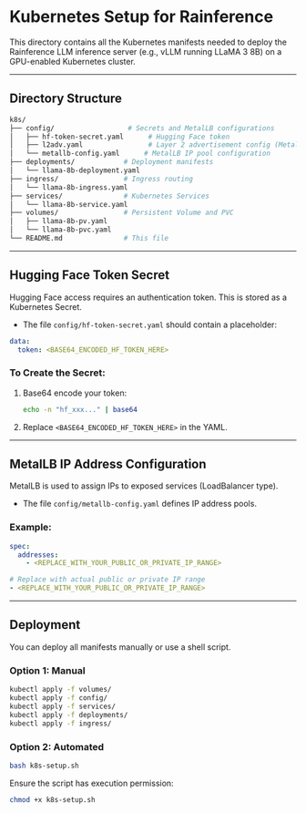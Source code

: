 #  Kubernetes Setup for Rainference

This directory contains all the Kubernetes manifests needed to deploy the Rainference LLM inference server (e.g., vLLM running LLaMA 3 8B) on a GPU-enabled Kubernetes cluster.

---

## Directory Structure

```bash
k8s/
├── config/                  # Secrets and MetalLB configurations
│   ├── hf-token-secret.yaml      # Hugging Face token 
│   ├── l2adv.yaml                # Layer 2 advertisement config (MetalLB)
│   └── metallb-config.yaml      # MetalLB IP pool configuration
├── deployments/            # Deployment manifests
│   └── llama-8b-deployment.yaml
├── ingress/                # Ingress routing
│   └── llama-8b-ingress.yaml
├── services/               # Kubernetes Services
│   └── llama-8b-service.yaml
├── volumes/                # Persistent Volume and PVC
│   ├── llama-8b-pv.yaml
│   └── llama-8b-pvc.yaml
└── README.md               # This file
```

---

## Hugging Face Token Secret

Hugging Face access requires an authentication token. This is stored as a Kubernetes Secret.

- The file `config/hf-token-secret.yaml` should contain a placeholder:

```yaml
data:
  token: <BASE64_ENCODED_HF_TOKEN_HERE>
```

### To Create the Secret:

1. Base64 encode your token:
   ```bash
   echo -n "hf_xxx..." | base64
   ```

2. Replace `<BASE64_ENCODED_HF_TOKEN_HERE>` in the YAML.


---

## MetalLB IP Address Configuration

MetalLB is used to assign IPs to exposed services (LoadBalancer type).

- The file `config/metallb-config.yaml` defines IP address pools.


### Example:

```yaml
spec:
  addresses:
    - <REPLACE_WITH_YOUR_PUBLIC_OR_PRIVATE_IP_RANGE>
```


```yaml
# Replace with actual public or private IP range
- <REPLACE_WITH_YOUR_PUBLIC_OR_PRIVATE_IP_RANGE>
```

---


## Deployment

You can deploy all manifests manually or use a shell script.

### Option 1: Manual

```bash
kubectl apply -f volumes/
kubectl apply -f config/
kubectl apply -f services/
kubectl apply -f deployments/
kubectl apply -f ingress/
```

### Option 2: Automated

```bash
bash k8s-setup.sh
```

Ensure the script has execution permission:

```bash
chmod +x k8s-setup.sh
```

